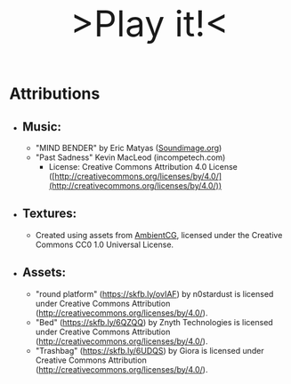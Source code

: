 <div style="text-align: center;">
  <a href="https://cheepchoop.netlify.app" style="display: inline-block; text-decoration: none; font-size: 4rem; margin: 2rem;">>Play it!<</a>
</div>


# Attributions
* ## Music:
    *   "MIND BENDER" by Eric Matyas ([Soundimage.org](https://soundimage.org))
    *   "Past Sadness" Kevin MacLeod (incompetech.com)
        *   License: Creative Commons Attribution 4.0 License ([http://creativecommons.org/licenses/by/4.0/](http://creativecommons.org/licenses/by/4.0/))

* ## Textures:
    *   Created using assets from [AmbientCG](https://ambientcg.com), 
    licensed under the Creative Commons CC0 1.0 Universal License.

* ## Assets:
    *   "round platform" (https://skfb.ly/ovIAF) by n0stardust is licensed under Creative Commons Attribution (http://creativecommons.org/licenses/by/4.0/).
    *   "Bed" (https://skfb.ly/6QZQQ) by Znyth Technologies is licensed under Creative Commons Attribution (http://creativecommons.org/licenses/by/4.0/).
    *   "Trashbag" (https://skfb.ly/6UDQS) by Giora is licensed under Creative Commons Attribution (http://creativecommons.org/licenses/by/4.0/).